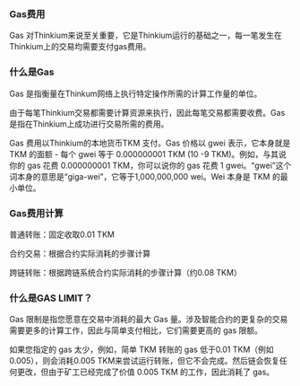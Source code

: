 ### Gas费用

Gas 对Thinkium来说至关重要，它是Thinkium运行的基础之一，每一笔发生在Thinkium上的交易均需要支付gas费用。



### 什么是Gas

Gas 是指衡量在Thinkum网络上执行特定操作所需的计算工作量的单位。

由于每笔Thinkium交易都需要计算资源来执行，因此每笔交易都需要收费。Gas 是指在Thinkium上成功进行交易所需的费用。

Gas 费用以Thinkium的本地货币TKM 支付。Gas 价格以 gwei 表示，它本身就是 TKM 的面额 - 每个 gwei 等于 0.000000001 TKM (10 -9 TKM)。例如，与其说你的 gas 花费 0.000000001 TKM，你可以说你的 gas 花费 1 gwei。“gwei”这个词本身的意思是“giga-wei”，它等于1,000,000,000 wei。Wei 本身是 TKM 的最小单位。



### Gas费用计算

普通转账：固定收取0.01 TKM

合约交易：根据合约实际消耗的步骤计算

跨链转账：根据跨链系统合约实际消耗的步骤计算（约0.08 TKM）



### 什么是GAS LIMIT？

Gas 限制是指您愿意在交易中消耗的最大 Gas 量。涉及智能合约的更复杂的交易需要更多的计算工作，因此与简单支付相比，它们需要更高的 gas 限额。

如果您指定的 gas 太少，例如，简单 TKM 转账的 gas 低于0.01 TKM（例如0.005），则会消耗0.005 TKM来尝试运行转账，但它不会完成。然后链会恢复任何更改，但由于矿工已经完成了价值 0.005 TKM 的工作，因此消耗了 gas。

